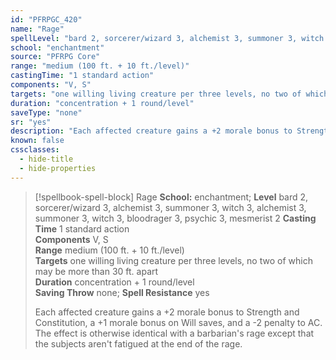 ```yaml
---
id: "PFRPGC_420"
name: "Rage"
spellLevel: "bard 2, sorcerer/wizard 3, alchemist 3, summoner 3, witch 3, alchemist 3, summoner 3, witch 3, bloodrager 3, psychic 3, mesmerist 2"
school: "enchantment"
source: "PFRPG Core"
range: "medium (100 ft. + 10 ft./level)"
castingTime: "1 standard action"
components: "V, S"
targets: "one willing living creature per three levels, no two of which may be more than 30 ft. apart"
duration: "concentration + 1 round/level"
saveType: "none"
sr: "yes"
description: "Each affected creature gains a +2 morale bonus to Strength and Constitution, a +1 morale bonus on Will saves, and a -2 penalty to AC. The effect is otherwise identical with a barbarian's rage except that the subjects aren't fatigued at the end of the rage."
known: false
cssclasses:
  - hide-title
  - hide-properties
---
```


> [!spellbook-spell-block] Rage
> **School:** enchantment; **Level** bard 2, sorcerer/wizard 3, alchemist 3, summoner 3, witch 3, alchemist 3, summoner 3, witch 3, bloodrager 3, psychic 3, mesmerist 2
> **Casting Time** 1 standard action  
> **Components** V, S  
> **Range** medium (100 ft. + 10 ft./level)  
> **Targets** one willing living creature per three levels, no two of which may be more than 30 ft. apart  
> **Duration** concentration + 1 round/level  
> **Saving Throw** none; **Spell Resistance** yes
> 
> Each affected creature gains a +2 morale bonus to Strength and Constitution, a +1 morale bonus on Will saves, and a -2 penalty to AC. The effect is otherwise identical with a barbarian's rage except that the subjects aren't fatigued at the end of the rage.